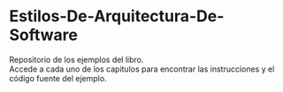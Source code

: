 # Estilos-De-Arquitectura-De-Software
Repositorio de los ejemplos del libro.  
Accede a cada uno de los capitulos para encontrar las instrucciones y el código fuente del ejemplo.
